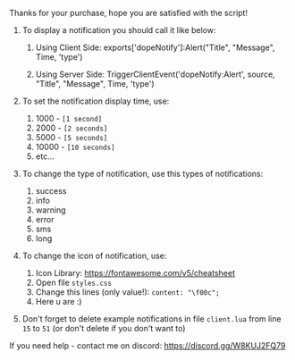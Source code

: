 Thanks for your purchase, hope you are satisfied with the script!


1. To display a notification you should call it like below:
   1. Using Client Side:
exports['dopeNotify']:Alert("Title", "Message", Time, 'type')

   2. Using Server Side:
TriggerClientEvent('dopeNotify:Alert', source, "Title", "Message", Time, 'type')


2. To set the notification display time, use:
   1. 1000 - `[1 second]`
   2. 2000 - `[2 seconds]`
   3. 5000 - `[5 seconds]`
   4. 10000 - `[10 seconds]`
   5. etc...

3. To change the type of notification, use this types of notifications:
   1. success
   2. info
   3. warning
   4. error
   5. sms
   6. long

4. To change the icon of notification, use:
   1. Icon Library: https://fontawesome.com/v5/cheatsheet
   2. Open file `styles.css`
   3. Change this lines (only value!): `content: "\f00c";`
   4. Here u are :)

5. Don't forget to delete example notifications in file `client.lua` from line `15` to `51` (or don't delete if you don't want to)


If you need help - contact me on discord: https://discord.gg/W8KUJ2FQ79